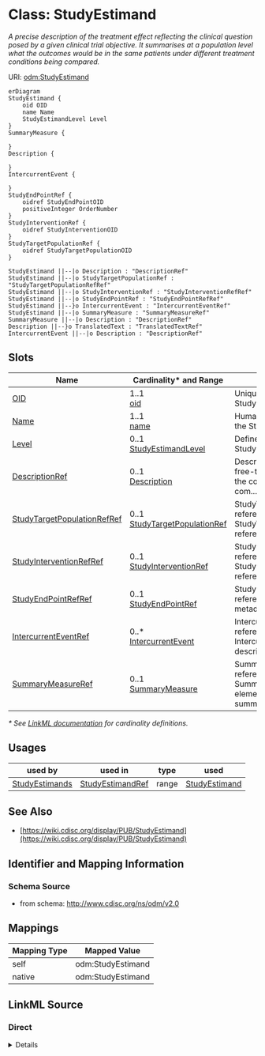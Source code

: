 # Class: StudyEstimand

_A precise description of the treatment effect reflecting the clinical question posed by a given clinical trial objective. It summarises at a population level what the outcomes would be in the same patients under different treatment conditions being compared._




URI: [odm:StudyEstimand](http://www.cdisc.org/ns/odm/v2.0/StudyEstimand)


```mermaid
erDiagram
StudyEstimand {
    oid OID  
    name Name  
    StudyEstimandLevel Level  
}
SummaryMeasure {

}
Description {

}
IntercurrentEvent {

}
StudyEndPointRef {
    oidref StudyEndPointOID  
    positiveInteger OrderNumber  
}
StudyInterventionRef {
    oidref StudyInterventionOID  
}
StudyTargetPopulationRef {
    oidref StudyTargetPopulationOID  
}

StudyEstimand ||--|o Description : "DescriptionRef"
StudyEstimand ||--|o StudyTargetPopulationRef : "StudyTargetPopulationRefRef"
StudyEstimand ||--|o StudyInterventionRef : "StudyInterventionRefRef"
StudyEstimand ||--|o StudyEndPointRef : "StudyEndPointRefRef"
StudyEstimand ||--}o IntercurrentEvent : "IntercurrentEventRef"
StudyEstimand ||--|o SummaryMeasure : "SummaryMeasureRef"
SummaryMeasure ||--|o Description : "DescriptionRef"
Description ||--}o TranslatedText : "TranslatedTextRef"
IntercurrentEvent ||--|o Description : "DescriptionRef"

```



<!-- no inheritance hierarchy -->


## Slots

| Name | Cardinality* and Range | Description | Inheritance |
| ---  | --- | --- | --- |
| [OID](OID.md) | 1..1 <br/> [oid](oid.md) | Unique identifier for the StudyEstimand element. | direct |
| [Name](Name.md) | 1..1 <br/> [name](name.md) | Human readable name for the Study Estimand. | direct |
| [Level](Level.md) | 0..1 <br/> [StudyEstimandLevel](StudyEstimandLevel.md) | Defined Level for the Study Estimand | direct |
| [DescriptionRef](DescriptionRef.md) | 0..1 <br/> [Description](Description.md) | Description reference: A free-text description of the containing metadata com... | direct |
| [StudyTargetPopulationRefRef](StudyTargetPopulationRefRef.md) | 0..1 <br/> [StudyTargetPopulationRef](StudyTargetPopulationRef.md) | StudyTargetPopulationRef reference: The StudyTargetPopulationRef references a... | direct |
| [StudyInterventionRefRef](StudyInterventionRefRef.md) | 0..1 <br/> [StudyInterventionRef](StudyInterventionRef.md) | StudyInterventionRef reference: The StudyInterventionRef references an interv... | direct |
| [StudyEndPointRefRef](StudyEndPointRefRef.md) | 0..1 <br/> [StudyEndPointRef](StudyEndPointRef.md) | StudyEndPointRef reference: Go to start of metadata | direct |
| [IntercurrentEventRef](IntercurrentEventRef.md) | 0..* <br/> [IntercurrentEvent](IntercurrentEvent.md) | IntercurrentEvent reference: The IntercurrentEvent element describes an inter... | direct |
| [SummaryMeasureRef](SummaryMeasureRef.md) | 0..1 <br/> [SummaryMeasure](SummaryMeasure.md) | SummaryMeasure reference: The SummaryMeasure element describes a summary meas... | direct |

_* See [LinkML documentation](https://linkml.io/linkml/schemas/slots.html#slot-cardinality) for cardinality definitions._




## Usages

| used by | used in | type | used |
| ---  | --- | --- | --- |
| [StudyEstimands](StudyEstimands.md) | [StudyEstimandRef](StudyEstimandRef.md) | range | [StudyEstimand](StudyEstimand.md) |






## See Also

* [https://wiki.cdisc.org/display/PUB/StudyEstimand](https://wiki.cdisc.org/display/PUB/StudyEstimand)

## Identifier and Mapping Information







### Schema Source


* from schema: http://www.cdisc.org/ns/odm/v2.0





## Mappings

| Mapping Type | Mapped Value |
| ---  | ---  |
| self | odm:StudyEstimand |
| native | odm:StudyEstimand |





## LinkML Source

<!-- TODO: investigate https://stackoverflow.com/questions/37606292/how-to-create-tabbed-code-blocks-in-mkdocs-or-sphinx -->

### Direct

<details>
```yaml
name: StudyEstimand
description: A precise description of the treatment effect reflecting the clinical
  question posed by a given clinical trial objective. It summarises at a population
  level what the outcomes would be in the same patients under different treatment
  conditions being compared.
from_schema: http://www.cdisc.org/ns/odm/v2.0
see_also:
- https://wiki.cdisc.org/display/PUB/StudyEstimand
rank: 1000
slots:
- OID
- Name
- Level
- DescriptionRef
- StudyTargetPopulationRefRef
- StudyInterventionRefRef
- StudyEndPointRefRef
- IntercurrentEventRef
- SummaryMeasureRef
slot_usage:
  OID:
    name: OID
    description: Unique identifier for the StudyEstimand element.
    comments:
    - 'Required

      range: oid'
    domain_of:
    - Study
    - MetaDataVersion
    - Standard
    - ValueListDef
    - WhereClauseDef
    - StudyEventGroupDef
    - StudyEventDef
    - ItemGroupDef
    - ItemDef
    - CodeList
    - MethodDef
    - ConditionDef
    - CommentDef
    - StudyIndication
    - StudyIntervention
    - StudyObjective
    - StudyEndPoint
    - StudyTargetPopulation
    - StudyEstimand
    - Arm
    - Epoch
    - StudyParameter
    - StudyTiming
    - TransitionTimingConstraint
    - AbsoluteTimingConstraint
    - RelativeTimingConstraint
    - DurationTimingConstraint
    - WorkflowDef
    - Transition
    - Branching
    - Criterion
    - User
    - Organization
    - Location
    - SignatureDef
    - Query
    range: oid
    required: true
  Name:
    name: Name
    description: Human readable name for the Study Estimand.
    comments:
    - 'Required

      range: name'
    domain_of:
    - Alias
    - MetaDataVersion
    - Standard
    - StudyEventGroupDef
    - StudyEventDef
    - ItemGroupDef
    - Class
    - SubClass
    - SourceItem
    - Resource
    - ItemDef
    - CodeList
    - MethodDef
    - Parameter
    - ReturnValue
    - ConditionDef
    - StudyObjective
    - StudyEndPoint
    - StudyTargetPopulation
    - StudyEstimand
    - Arm
    - Epoch
    - StudyTiming
    - TransitionTimingConstraint
    - AbsoluteTimingConstraint
    - RelativeTimingConstraint
    - DurationTimingConstraint
    - WorkflowDef
    - Transition
    - Branching
    - Criterion
    - Organization
    - Location
    - Query
    range: name
    required: true
  Level:
    name: Level
    description: Defined Level for the Study Estimand
    comments:
    - 'Optional

      enum values: ( Primary | Secondary | Exploratory )'
    domain_of:
    - StudyObjective
    - StudyEndPoint
    - StudyEstimand
    range: StudyEstimandLevel
  DescriptionRef:
    name: DescriptionRef
    domain_of:
    - Study
    - MetaDataVersion
    - ValueListDef
    - StudyEventGroupRef
    - StudyEventGroupDef
    - StudyEventDef
    - ItemGroupDef
    - Origin
    - ItemDef
    - CodeList
    - CodeListItem
    - MethodDef
    - ConditionDef
    - CommentDef
    - Protocol
    - StudyStructure
    - TrialPhase
    - StudyIndication
    - StudyIntervention
    - StudyObjective
    - StudyEndPoint
    - StudyTargetPopulation
    - StudyEstimand
    - IntercurrentEvent
    - SummaryMeasure
    - Arm
    - Epoch
    - TransitionTimingConstraint
    - AbsoluteTimingConstraint
    - RelativeTimingConstraint
    - DurationTimingConstraint
    - WorkflowDef
    - Criterion
    - Organization
    - Location
    - ODMFileMetadata
    range: Description
    maximum_cardinality: 1
  StudyTargetPopulationRefRef:
    name: StudyTargetPopulationRefRef
    domain_of:
    - Protocol
    - StudyEstimand
    range: StudyTargetPopulationRef
    maximum_cardinality: 1
  StudyInterventionRefRef:
    name: StudyInterventionRefRef
    domain_of:
    - StudyInterventions
    - StudyEstimand
    range: StudyInterventionRef
    maximum_cardinality: 1
  StudyEndPointRefRef:
    name: StudyEndPointRefRef
    domain_of:
    - StudyObjective
    - StudyEndPoints
    - StudyEstimand
    range: StudyEndPointRef
    maximum_cardinality: 1
  IntercurrentEventRef:
    name: IntercurrentEventRef
    multivalued: true
    domain_of:
    - StudyEstimand
    range: IntercurrentEvent
    inlined: true
    inlined_as_list: true
  SummaryMeasureRef:
    name: SummaryMeasureRef
    domain_of:
    - StudyEstimand
    range: SummaryMeasure
    maximum_cardinality: 1
class_uri: odm:StudyEstimand

```
</details>

### Induced

<details>
```yaml
name: StudyEstimand
description: A precise description of the treatment effect reflecting the clinical
  question posed by a given clinical trial objective. It summarises at a population
  level what the outcomes would be in the same patients under different treatment
  conditions being compared.
from_schema: http://www.cdisc.org/ns/odm/v2.0
see_also:
- https://wiki.cdisc.org/display/PUB/StudyEstimand
rank: 1000
slot_usage:
  OID:
    name: OID
    description: Unique identifier for the StudyEstimand element.
    comments:
    - 'Required

      range: oid'
    domain_of:
    - Study
    - MetaDataVersion
    - Standard
    - ValueListDef
    - WhereClauseDef
    - StudyEventGroupDef
    - StudyEventDef
    - ItemGroupDef
    - ItemDef
    - CodeList
    - MethodDef
    - ConditionDef
    - CommentDef
    - StudyIndication
    - StudyIntervention
    - StudyObjective
    - StudyEndPoint
    - StudyTargetPopulation
    - StudyEstimand
    - Arm
    - Epoch
    - StudyParameter
    - StudyTiming
    - TransitionTimingConstraint
    - AbsoluteTimingConstraint
    - RelativeTimingConstraint
    - DurationTimingConstraint
    - WorkflowDef
    - Transition
    - Branching
    - Criterion
    - User
    - Organization
    - Location
    - SignatureDef
    - Query
    range: oid
    required: true
  Name:
    name: Name
    description: Human readable name for the Study Estimand.
    comments:
    - 'Required

      range: name'
    domain_of:
    - Alias
    - MetaDataVersion
    - Standard
    - StudyEventGroupDef
    - StudyEventDef
    - ItemGroupDef
    - Class
    - SubClass
    - SourceItem
    - Resource
    - ItemDef
    - CodeList
    - MethodDef
    - Parameter
    - ReturnValue
    - ConditionDef
    - StudyObjective
    - StudyEndPoint
    - StudyTargetPopulation
    - StudyEstimand
    - Arm
    - Epoch
    - StudyTiming
    - TransitionTimingConstraint
    - AbsoluteTimingConstraint
    - RelativeTimingConstraint
    - DurationTimingConstraint
    - WorkflowDef
    - Transition
    - Branching
    - Criterion
    - Organization
    - Location
    - Query
    range: name
    required: true
  Level:
    name: Level
    description: Defined Level for the Study Estimand
    comments:
    - 'Optional

      enum values: ( Primary | Secondary | Exploratory )'
    domain_of:
    - StudyObjective
    - StudyEndPoint
    - StudyEstimand
    range: StudyEstimandLevel
  DescriptionRef:
    name: DescriptionRef
    domain_of:
    - Study
    - MetaDataVersion
    - ValueListDef
    - StudyEventGroupRef
    - StudyEventGroupDef
    - StudyEventDef
    - ItemGroupDef
    - Origin
    - ItemDef
    - CodeList
    - CodeListItem
    - MethodDef
    - ConditionDef
    - CommentDef
    - Protocol
    - StudyStructure
    - TrialPhase
    - StudyIndication
    - StudyIntervention
    - StudyObjective
    - StudyEndPoint
    - StudyTargetPopulation
    - StudyEstimand
    - IntercurrentEvent
    - SummaryMeasure
    - Arm
    - Epoch
    - TransitionTimingConstraint
    - AbsoluteTimingConstraint
    - RelativeTimingConstraint
    - DurationTimingConstraint
    - WorkflowDef
    - Criterion
    - Organization
    - Location
    - ODMFileMetadata
    range: Description
    maximum_cardinality: 1
  StudyTargetPopulationRefRef:
    name: StudyTargetPopulationRefRef
    domain_of:
    - Protocol
    - StudyEstimand
    range: StudyTargetPopulationRef
    maximum_cardinality: 1
  StudyInterventionRefRef:
    name: StudyInterventionRefRef
    domain_of:
    - StudyInterventions
    - StudyEstimand
    range: StudyInterventionRef
    maximum_cardinality: 1
  StudyEndPointRefRef:
    name: StudyEndPointRefRef
    domain_of:
    - StudyObjective
    - StudyEndPoints
    - StudyEstimand
    range: StudyEndPointRef
    maximum_cardinality: 1
  IntercurrentEventRef:
    name: IntercurrentEventRef
    multivalued: true
    domain_of:
    - StudyEstimand
    range: IntercurrentEvent
    inlined: true
    inlined_as_list: true
  SummaryMeasureRef:
    name: SummaryMeasureRef
    domain_of:
    - StudyEstimand
    range: SummaryMeasure
    maximum_cardinality: 1
attributes:
  OID:
    name: OID
    description: Unique identifier for the StudyEstimand element.
    comments:
    - 'Required

      range: oid'
    from_schema: http://www.cdisc.org/ns/odm/v2.0
    rank: 1000
    identifier: true
    alias: OID
    owner: StudyEstimand
    domain_of:
    - Study
    - MetaDataVersion
    - Standard
    - ValueListDef
    - WhereClauseDef
    - StudyEventGroupDef
    - StudyEventDef
    - ItemGroupDef
    - ItemDef
    - CodeList
    - MethodDef
    - ConditionDef
    - CommentDef
    - StudyIndication
    - StudyIntervention
    - StudyObjective
    - StudyEndPoint
    - StudyTargetPopulation
    - StudyEstimand
    - Arm
    - Epoch
    - StudyParameter
    - StudyTiming
    - TransitionTimingConstraint
    - AbsoluteTimingConstraint
    - RelativeTimingConstraint
    - DurationTimingConstraint
    - WorkflowDef
    - Transition
    - Branching
    - Criterion
    - User
    - Organization
    - Location
    - SignatureDef
    - Query
    range: oid
    required: true
  Name:
    name: Name
    description: Human readable name for the Study Estimand.
    comments:
    - 'Required

      range: name'
    from_schema: http://www.cdisc.org/ns/odm/v2.0
    rank: 1000
    alias: Name
    owner: StudyEstimand
    domain_of:
    - Alias
    - MetaDataVersion
    - Standard
    - StudyEventGroupDef
    - StudyEventDef
    - ItemGroupDef
    - Class
    - SubClass
    - SourceItem
    - Resource
    - ItemDef
    - CodeList
    - MethodDef
    - Parameter
    - ReturnValue
    - ConditionDef
    - StudyObjective
    - StudyEndPoint
    - StudyTargetPopulation
    - StudyEstimand
    - Arm
    - Epoch
    - StudyTiming
    - TransitionTimingConstraint
    - AbsoluteTimingConstraint
    - RelativeTimingConstraint
    - DurationTimingConstraint
    - WorkflowDef
    - Transition
    - Branching
    - Criterion
    - Organization
    - Location
    - Query
    range: name
    required: true
  Level:
    name: Level
    description: Defined Level for the Study Estimand
    comments:
    - 'Optional

      enum values: ( Primary | Secondary | Exploratory )'
    from_schema: http://www.cdisc.org/ns/odm/v2.0
    rank: 1000
    alias: Level
    owner: StudyEstimand
    domain_of:
    - StudyObjective
    - StudyEndPoint
    - StudyEstimand
    range: StudyEstimandLevel
  DescriptionRef:
    name: DescriptionRef
    description: 'Description reference: A free-text description of the containing
      metadata component, unless restricted by Business Rules.'
    from_schema: http://www.cdisc.org/ns/odm/v2.0
    rank: 1000
    identifier: false
    alias: DescriptionRef
    owner: StudyEstimand
    domain_of:
    - Study
    - MetaDataVersion
    - ValueListDef
    - StudyEventGroupRef
    - StudyEventGroupDef
    - StudyEventDef
    - ItemGroupDef
    - Origin
    - ItemDef
    - CodeList
    - CodeListItem
    - MethodDef
    - ConditionDef
    - CommentDef
    - Protocol
    - StudyStructure
    - TrialPhase
    - StudyIndication
    - StudyIntervention
    - StudyObjective
    - StudyEndPoint
    - StudyTargetPopulation
    - StudyEstimand
    - IntercurrentEvent
    - SummaryMeasure
    - Arm
    - Epoch
    - TransitionTimingConstraint
    - AbsoluteTimingConstraint
    - RelativeTimingConstraint
    - DurationTimingConstraint
    - WorkflowDef
    - Criterion
    - Organization
    - Location
    - ODMFileMetadata
    range: Description
    maximum_cardinality: 1
  StudyTargetPopulationRefRef:
    name: StudyTargetPopulationRefRef
    description: 'StudyTargetPopulationRef reference: The StudyTargetPopulationRef
      references a StudyTargetPopulation to which the estimand applies.'
    from_schema: http://www.cdisc.org/ns/odm/v2.0
    rank: 1000
    identifier: false
    alias: StudyTargetPopulationRefRef
    owner: StudyEstimand
    domain_of:
    - Protocol
    - StudyEstimand
    range: StudyTargetPopulationRef
    maximum_cardinality: 1
  StudyInterventionRefRef:
    name: StudyInterventionRefRef
    description: 'StudyInterventionRef reference: The StudyInterventionRef references
      an intervention that is taken as the treatment for the estimand.'
    from_schema: http://www.cdisc.org/ns/odm/v2.0
    rank: 1000
    identifier: false
    alias: StudyInterventionRefRef
    owner: StudyEstimand
    domain_of:
    - StudyInterventions
    - StudyEstimand
    range: StudyInterventionRef
    maximum_cardinality: 1
  StudyEndPointRefRef:
    name: StudyEndPointRefRef
    description: 'StudyEndPointRef reference: Go to start of metadata'
    from_schema: http://www.cdisc.org/ns/odm/v2.0
    rank: 1000
    identifier: false
    alias: StudyEndPointRefRef
    owner: StudyEstimand
    domain_of:
    - StudyObjective
    - StudyEndPoints
    - StudyEstimand
    range: StudyEndPointRef
    maximum_cardinality: 1
  IntercurrentEventRef:
    name: IntercurrentEventRef
    description: 'IntercurrentEvent reference: The IntercurrentEvent element describes
      an intercurrent event for an estimand (e.g., treatment discontinuation).'
    from_schema: http://www.cdisc.org/ns/odm/v2.0
    rank: 1000
    multivalued: true
    identifier: false
    alias: IntercurrentEventRef
    owner: StudyEstimand
    domain_of:
    - StudyEstimand
    range: IntercurrentEvent
    inlined: true
    inlined_as_list: true
  SummaryMeasureRef:
    name: SummaryMeasureRef
    description: 'SummaryMeasure reference: The SummaryMeasure element describes a
      summary measure for an estimand (e.g., proportion of patients with an improvement).'
    from_schema: http://www.cdisc.org/ns/odm/v2.0
    rank: 1000
    identifier: false
    alias: SummaryMeasureRef
    owner: StudyEstimand
    domain_of:
    - StudyEstimand
    range: SummaryMeasure
    maximum_cardinality: 1
class_uri: odm:StudyEstimand

```
</details>